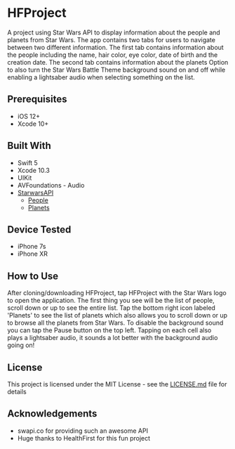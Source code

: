 # HFProject

A project using Star Wars API to display information about the people and planets from Star Wars. 
The app contains two tabs for users to navigate between two different information. 
The first tab contains information about the people including the name, hair color, eye color, date of birth and the creation date. 
The second tab contains information about the planets Option to also turn the Star Wars Battle Theme background sound on and off while enabling a lightsaber audio when selecting something on the list.

## Prerequisites
* iOS 12+
* Xcode 10+ 

## Built With
* Swift 5
* Xcode 10.3
* UIKit
* AVFoundations - Audio
* [StarwarsAPI](https://swapi.co/api)
  * [People](https://swapi.co/api/people/)
  * [Planets](https://swapi.co/api/planets/)

## Device Tested
* iPhone 7s
* iPhone XR

## How to Use
After cloning/downloading HFProject, tap HFProject with the Star Wars logo to open the application. 
The first thing you see will be the list of people, scroll down or up to see the entire list. 
Tap the bottom right icon labeled 'Planets' to see the list of planets which also allows you to scroll down or up to browse all the planets from Star Wars. 
To disable the background sound you can tap the Pause button on the top left. 
Tapping on each cell also plays a lightsaber audio, it sounds a lot better with the background audio going on!

## License
This project is licensed under the MIT License - see the [LICENSE.md](LICENSE.md) file for details

## Acknowledgements
* swapi.co for providing such an awesome API
* Huge thanks to HealthFirst for this fun project
